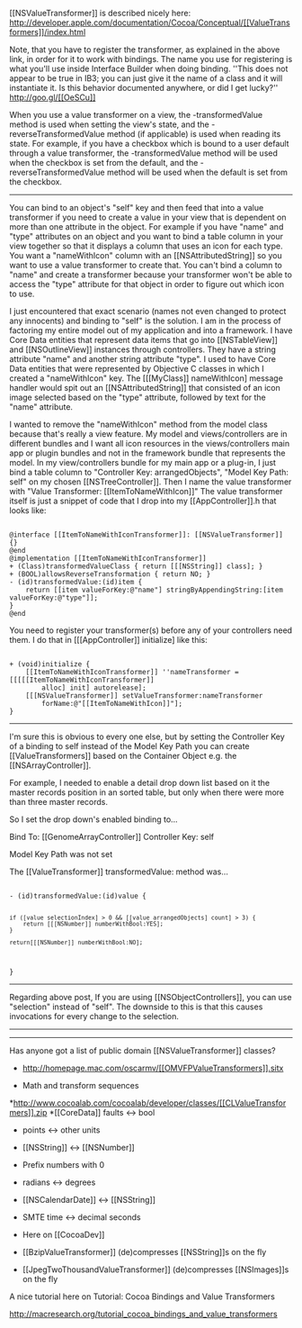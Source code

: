 


[[NSValueTransformer]] is described nicely here:
http://developer.apple.com/documentation/Cocoa/Conceptual/[[ValueTransformers]]/index.html

Note, that you have to register the transformer, as explained in the above link, in order for it to work with bindings. The name you use for registering is what you'll use inside Interface Builder when doing binding.  ''This does not appear to be true in IB3; you can just give it the name of a class and it will instantiate it.  Is this behavior documented anywhere, or did I get lucky?'' http://goo.gl/[[OeSCu]]

When you use a value transformer on a view, the -transformedValue method is used when setting the view's state, and the -reverseTransformedValue method (if applicable) is used when reading its state. For example, if you have a checkbox which is bound to a user default through a value transformer, the -transformedValue method will be used when the checkbox is set from the default, and the -reverseTransformedValue method will be used when the default is set from the checkbox.

----

You can bind to an object's "self" key and then feed that into a value transformer if you need to create a value in your view that is dependent on more than one attribute in the object.  For example if you have "name" and "type" attributes on an object and you want to bind a table column in your view together so that it displays a column that uses an icon for each type.  You want a "nameWithIcon" column with an [[NSAttributedString]] so you want to use a value transformer to create that.  You can't bind a column to "name" and create a transformer because your transformer won't be able to access the "type" attribute for that object in order to figure out which icon to use.

I just encountered that exact scenario (names not even changed to protect any innocents) and binding to "self" is the solution.  I am in the process of factoring my entire model out of my application and into a framework.  I have Core Data entities that represent data items that go into [[NSTableView]] and [[NSOutlineView]] instances through controllers.  They have a string attribute "name" and another string attribute "type".  I used to have Core Data entities that were represented by Objective C classes in which I created a "nameWithIcon" key.  The [[[MyClass]] nameWithIcon] message handler would spit out an [[NSAttributedString]] that consisted of an icon image selected based on the "type" attribute, followed by text for the "name" attribute.

I wanted to remove the "nameWithIcon" method from the model class because that's really a view feature.  My model and views/controllers are in different bundles and I want all icon resources in the views/controllers main app or plugin bundles and not in the framework bundle that represents the model.  In my view/controllers bundle for my main app or a plug-in, I just bind a table column to "Controller Key: arrangedObjects", "Model Key Path: self" on my chosen [[NSTreeController]].  Then I name the value transformer with "Value Transformer: [[ItemToNameWithIcon]]"  The value transformer itself is just a snippet of code that I drop into my [[AppController]].h that looks like:

<code>
@interface [[ItemToNameWithIconTransformer]]: [[NSValueTransformer]] {}
@end
@implementation [[ItemToNameWithIconTransformer]]
+ (Class)transformedValueClass { return [[[NSString]] class]; }
+ (BOOL)allowsReverseTransformation { return NO; }
- (id)transformedValue:(id)item {
    return [[item valueForKey:@"name"] stringByAppendingString:[item valueForKey:@"type"]];
}
@end
</code>

You need to register your transformer(s) before any of your controllers need them.  I do that in [[[AppController]] initialize] like this:

<code>
+ (void)initialize {
    [[ItemToNameWithIconTransformer]] ''nameTransformer = [[[[[ItemToNameWithIconTransformer]]
        alloc] init] autorelease];
    [[[NSValueTransformer]] setValueTransformer:nameTransformer
        forName:@"[[ItemToNameWithIcon]]"];
}
</code>

----
I'm sure this is obvious to every one else, but by setting the Controller Key of a binding to self instead of
the Model Key Path you can create [[ValueTransformers]] based on the Container Object e.g. the [[NSArrayController]].

For example, I needed to enable a detail drop down list based on it the master records position in an sorted table, 
but only when there were more than three master records. 

So I set the drop down's enabled binding to...

Bind To: [[GenomeArrayController]]
Controller Key: self

Model Key Path was not set

The [[ValueTransformer]] transformedValue: method was... 

<code>
- (id)transformedValue:(id)value {

	if ([value selectionIndex] > 0 && [[value arrangedObjects] count] > 3) {
		return [[[NSNumber]] numberWithBool:YES];
	} 
	
	return[[[NSNumber]] numberWithBool:NO];

}
</code>

----
Regarding above post, If you are using [[NSObjectControllers]], you can use "selection" instead of "self". The downside to this is that this causes invocations for every change to the selection.


----

----

Has anyone got a list of public domain [[NSValueTransformer]] classes?


* http://homepage.mac.com/oscarmv/[[OMVFPValueTransformers]].sitx
 
 * Math and transform sequences
 
*http://www.cocoalab.com/cocoalab/developer/classes/[[CLValueTransformers]].zip
 *[[CoreData]] faults <-> bool
 * points <-> other units
 * [[NSString]] <-> [[NSNumber]]
 * Prefix numbers with 0
 * radians <-> degrees
 * [[NSCalendarDate]] <-> [[NSString]] 
 * SMTE time <-> decimal seconds
 
* Here on [[CocoaDev]]
 
 * [[BzipValueTransformer]] (de)compresses [[NSString]]<nowiki/>s on the fly
 * [[JpegTwoThousandValueTransformer]] (de)compresses [[NSImages]]<nowiki/>s on the fly
 


A nice tutorial here on Tutorial: Cocoa Bindings and Value Transformers

http://macresearch.org/tutorial_cocoa_bindings_and_value_transformers